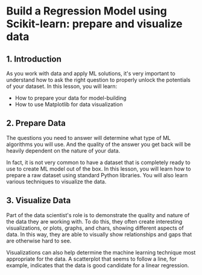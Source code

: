 # Build a Regression Model using Scikit-learn: prepare and visualize data

## 1. Introduction
As you work with data and apply ML solutions, it's very important to understand how to ask the right question to properly unlock the potentials of your dataset.
In this lesson, you will learn:
- How to prepare your data for model-building
- How to use Matplotlib for data visualization

## 2. Prepare Data
The questions you need to answer will determine what type of ML algorithms you will use. And the quality of the answer you get back will be heavily dependent on the nature of your data.

In fact, it is not very common to have a dataset that is completely ready to use to create ML model out of the box. In this lesson, you will learn how to prepare a raw dataset using standard Python libraries. You will also learn various techniques to visualize the data.

## 3. Visualize Data
Part of the data scientist's role is to demonstrate the quality and nature of the data they are working with. To do this, they often create interesting visualizations, or plots, graphs, and chars, showing different aspects of data.
In this way, they are able to visually show relationships and gaps that are otherwise hard to see.

Visualizations can also help determine the machine learning technique most appropriate for the data. A scatterplot that seems to follow a line, for example, indicates that the data is good candidate for a linear regression.
